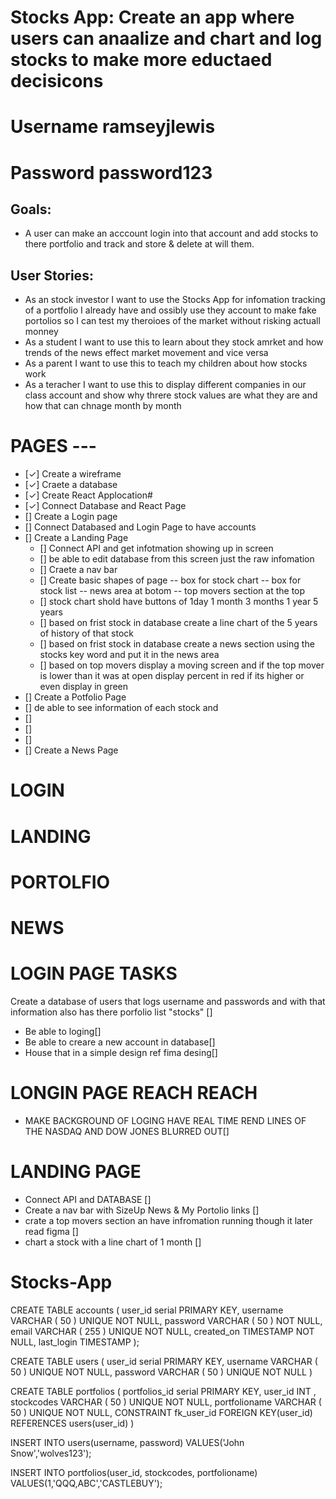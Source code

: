 # Stocks App: Create an app where users can anaalize and chart and log stocks to make more eductaed decisicons

# Username ramseyjlewis
# Password password123

## Goals: 
* A user can make an acccount login into that account and add stocks to there portfolio and track and store & delete at will them.

## User Stories:
* As an stock investor I want to use the Stocks App for infomation tracking of a portfolio I already have and ossibly use they account to make fake portolios so I can test my theroioes of the market without risking actuall monney 
* As a student I want to use this to learn about they stock amrket and how trends of the news effect market movement and vice versa
* As a parent I want to use this to teach my children about how stocks work  
* As a teracher I want to use this to display different companies in our class account and show why threre stock values are what they are and how that can chnage month by month

# PAGES ---
* [✓] Create a wireframe
* [✓] Craete a database
* [✓] Create  React Applocation# 
* [✓] Connect Database and React Page
* [] Create a Login page
 * [] Connect Databased and Login Page to have accounts
* [] Create a Landing Page
    * [] Connect API and get infotmation showing up in screen
    * [] be able to edit database from this screen just the raw infomation 
    * [] Craete a nav bar 
    * [] Create basic shapes of page -- box for stock chart -- box for stock list -- news area at botom -- top movers section at the top 
    * [] stock chart shold have buttons of 1day 1 month 3 months 1 year 5 years
    * [] based on frist stock in database create a line chart of the 5 years of history of that stock
    * [] based on frist stock in database create a news section using the stocks key word and put it in the news area
    * [] based on top movers display a moving screen and if the top mover is lower than it was at open display percent in red if its higher or even display in green
* [] Create a Potfolio Page
* [] de able to see information of each stock and 
* [] 
* [] 
* [] 
* [] Create a News Page 

# LOGIN
# LANDING
# PORTOLFIO 
# NEWS 

# LOGIN PAGE TASKS

Create a database  of users that logs username and passwords and with that information also has there porfolio list "stocks" []
 * Be able to loging[] 
 * Be able to creare a new account in database[]
 * House that in  a simple design ref fima desing[]

                                
                                
# LONGIN PAGE REACH REACH
 * MAKE BACKGROUND OF LOGING HAVE REAL TIME REND LINES OF THE NASDAQ AND DOW JONES BLURRED OUT[]


# LANDING PAGE
* Connect API and DATABASE []
* Create a nav bar with SizeUp News & My Portolio links []
* crate a top movers section an have infromation running though it later  read figma []
* chart a stock with a line chart of 1 month []
# Stocks-App

CREATE TABLE accounts (
	user_id serial PRIMARY KEY,
	username VARCHAR ( 50 ) UNIQUE NOT NULL,
	password VARCHAR ( 50 ) NOT NULL,
	email VARCHAR ( 255 ) UNIQUE NOT NULL,
	created_on TIMESTAMP NOT NULL,
        last_login TIMESTAMP 
);

CREATE TABLE users (
    user_id serial PRIMARY KEY,
    username VARCHAR ( 50 ) UNIQUE NOT NULL,
    password VARCHAR ( 50 ) UNIQUE NOT NULL
)

CREATE TABLE portfolios (
    portfolios_id serial PRIMARY KEY,
    user_id INT ,
    stockcodes VARCHAR ( 50 ) UNIQUE NOT NULL,
    portfolioname VARCHAR ( 50 ) UNIQUE NOT NULL,
    CONSTRAINT fk_user_id
        FOREIGN KEY(user_id)
        REFERENCES users(user_id)
)

INSERT INTO  users(username, password)
VALUES('John Snow','wolves123');

INSERT INTO  portfolios(user_id, stockcodes, portfolioname)
VALUES(1,'QQQ,ABC','CASTLEBUY');